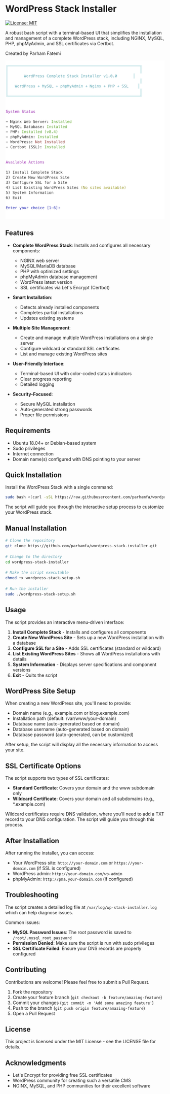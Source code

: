 # WordPress Stack Installer

[![License: MIT](https://img.shields.io/badge/License-MIT-yellow.svg)](https://opensource.org/licenses/MIT)

A robust bash script with a terminal-based UI that simplifies the installation and management of a complete WordPress stack, including NGINX, MySQL, PHP, phpMyAdmin, and SSL certificates via Certbot.

Created by Parham Fatemi

![WordPress Stack Installer Screenshot](screenshot.png)

## Features

- **Complete WordPress Stack**: Installs and configures all necessary components:
  - NGINX web server
  - MySQL/MariaDB database
  - PHP with optimized settings
  - phpMyAdmin database management
  - WordPress latest version
  - SSL certificates via Let's Encrypt (Certbot)

- **Smart Installation**: 
  - Detects already installed components
  - Completes partial installations
  - Updates existing systems

- **Multiple Site Management**:
  - Create and manage multiple WordPress installations on a single server
  - Configure wildcard or standard SSL certificates
  - List and manage existing WordPress sites

- **User-Friendly Interface**:
  - Terminal-based UI with color-coded status indicators
  - Clear progress reporting
  - Detailed logging

- **Security-Focused**:
  - Secure MySQL installation
  - Auto-generated strong passwords
  - Proper file permissions

## Requirements

- Ubuntu 18.04+ or Debian-based system
- Sudo privileges
- Internet connection
- Domain name(s) configured with DNS pointing to your server

## Quick Installation

Install the WordPress Stack with a single command:

```bash
sudo bash <(curl -sSL https://raw.githubusercontent.com/parhamfa/wordpress-stack-installer/main/wordpress-stack-setup.sh)
```

The script will guide you through the interactive setup process to customize your WordPress stack.

## Manual Installation

```bash
# Clone the repository
git clone https://github.com/parhamfa/wordpress-stack-installer.git

# Change to the directory
cd wordpress-stack-installer

# Make the script executable
chmod +x wordpress-stack-setup.sh

# Run the installer
sudo ./wordpress-stack-setup.sh
```

## Usage

The script provides an interactive menu-driven interface:

1. **Install Complete Stack** - Installs and configures all components
2. **Create New WordPress Site** - Sets up a new WordPress installation with a database
3. **Configure SSL for a Site** - Adds SSL certificates (standard or wildcard)
4. **List Existing WordPress Sites** - Shows all WordPress installations with details
5. **System Information** - Displays server specifications and component versions
6. **Exit** - Quits the script

## WordPress Site Setup

When creating a new WordPress site, you'll need to provide:

- Domain name (e.g., example.com or blog.example.com)
- Installation path (default: /var/www/your-domain)
- Database name (auto-generated based on domain)
- Database username (auto-generated based on domain)
- Database password (auto-generated, can be customized)

After setup, the script will display all the necessary information to access your site.

## SSL Certificate Options

The script supports two types of SSL certificates:

- **Standard Certificate**: Covers your domain and the www subdomain only
- **Wildcard Certificate**: Covers your domain and all subdomains (e.g., *.example.com)

Wildcard certificates require DNS validation, where you'll need to add a TXT record to your DNS configuration. The script will guide you through this process.

## After Installation

After running the installer, you can access:

- Your WordPress site: `http://your-domain.com` or `https://your-domain.com` (if SSL is configured)
- WordPress admin: `http://your-domain.com/wp-admin`
- phpMyAdmin: `http://pma.your-domain.com` (if configured)

## Troubleshooting

The script creates a detailed log file at `/var/log/wp-stack-installer.log` which can help diagnose issues.

Common issues:

- **MySQL Password Issues**: The root password is saved to `/root/.mysql_root_password`
- **Permission Denied**: Make sure the script is run with sudo privileges
- **SSL Certificate Failed**: Ensure your DNS records are properly configured

## Contributing

Contributions are welcome! Please feel free to submit a Pull Request.

1. Fork the repository
2. Create your feature branch (`git checkout -b feature/amazing-feature`)
3. Commit your changes (`git commit -m 'Add some amazing feature'`)
4. Push to the branch (`git push origin feature/amazing-feature`)
5. Open a Pull Request

## License

This project is licensed under the MIT License - see the LICENSE file for details.

## Acknowledgments

- Let's Encrypt for providing free SSL certificates
- WordPress community for creating such a versatile CMS
- NGINX, MySQL, and PHP communities for their excellent software
